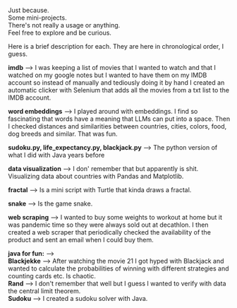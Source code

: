 Just because.  
Some mini-projects.  
There's not really a usage or anything.  
Feel free to explore and be curious.  


Here is a brief description for each. They are here in chronological order, I guess.  

**imdb** --> I was keeping a list of movies that I wanted to watch and that I watched on my google notes but I wanted to have them on my IMDB account so instead of manually and tediously doing it by hand I created an automatic clicker with Selenium that adds all the movies from a txt list to the IMDB account.  

**word embeddings** --> I played around with embeddings. I find so fascinating that words have a meaning that LLMs can put into a space. Then I checked distances and similarities between countries, cities, colors, food, dog breeds and similar. That was fun.  

**sudoku.py, life_expectancy.py, blackjack.py** --> The python version of what I did with Java years before

**data visualization** --> I don' remember that but apparently is shit. Visualizing data about countries with Pandas and Matplotlib.  

**fractal** --> Is a mini script with Turtle that kinda draws a fractal.  

**snake** --> Is the game snake.  

**web scraping** --> I wanted to buy some weights to workout at home but it was pandemic time so they were always sold out at decathlon. I then created a web scraper that periodically checked the availability of the product and sent an email when I could buy them.  

**java for fun:** -->  
    **Blackjekke** --> After watching the movie 21 I got hyped with Blackjack and wanted to calculate the probabilities of winning with different strategies and counting cards etc. Is chaotic.  
    **Rand** --> I don't remember that well but I guess I wanted to verify with data the central limit theorem.  
    **Sudoku** --> I created a sudoku solver with Java.  
